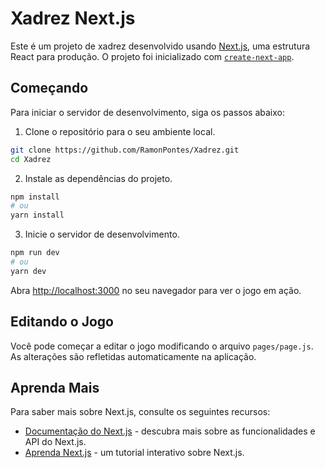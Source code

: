 
# Xadrez Next.js

Este é um projeto de xadrez desenvolvido usando [Next.js](https://nextjs.org/), uma estrutura React para produção. O projeto foi inicializado com [`create-next-app`](https://github.com/vercel/next.js/tree/canary/packages/create-next-app).

## Começando

Para iniciar o servidor de desenvolvimento, siga os passos abaixo:

1. Clone o repositório para o seu ambiente local.

```bash
git clone https://github.com/RamonPontes/Xadrez.git
cd Xadrez
```

2. Instale as dependências do projeto.

```bash
npm install
# ou
yarn install
```

3. Inicie o servidor de desenvolvimento.

```bash
npm run dev
# ou
yarn dev
```

Abra [http://localhost:3000](http://localhost:3000) no seu navegador para ver o jogo em ação.

## Editando o Jogo

Você pode começar a editar o jogo modificando o arquivo `pages/page.js`. As alterações são refletidas automaticamente na aplicação.

## Aprenda Mais

Para saber mais sobre Next.js, consulte os seguintes recursos:

- [Documentação do Next.js](https://nextjs.org/docs) - descubra mais sobre as funcionalidades e API do Next.js.
- [Aprenda Next.js](https://nextjs.org/learn) - um tutorial interativo sobre Next.js.